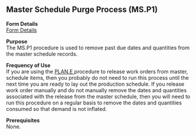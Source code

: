##  Master Schedule Purge Process (MS.P1)

<PageHeader />

**Form Details**  
[ Form Details ](MS-P1-1/README.md)   

**Purpose**  
The MS.P1 procedure is used to remove past due dates and quantities from the
master schedule records.

**Frequency of Use**  
If you are using the [ PLAN.E ](../../../../rover/AP-OVERVIEW/AP-ENTRY/AP-E/AP-E-1/CURRENCY-CONTROL/SO-E/SO-E-3/poprice-e/PLAN-E) procedure to release work orders from master, schedule items, then you probably do not need to run this process until the next time you are ready to lay out the production schedule. If you release work order manually and do not manually remove the dates and quantities associated with the release from the master schedule, then you will need to run this procedure on a regular basis to remove the dates and quantities consumed so that demand is not inflated. 

**Prerequisites**  
None.

<badge text= "Version 8.10.57" vertical="middle" />

<PageFooter />